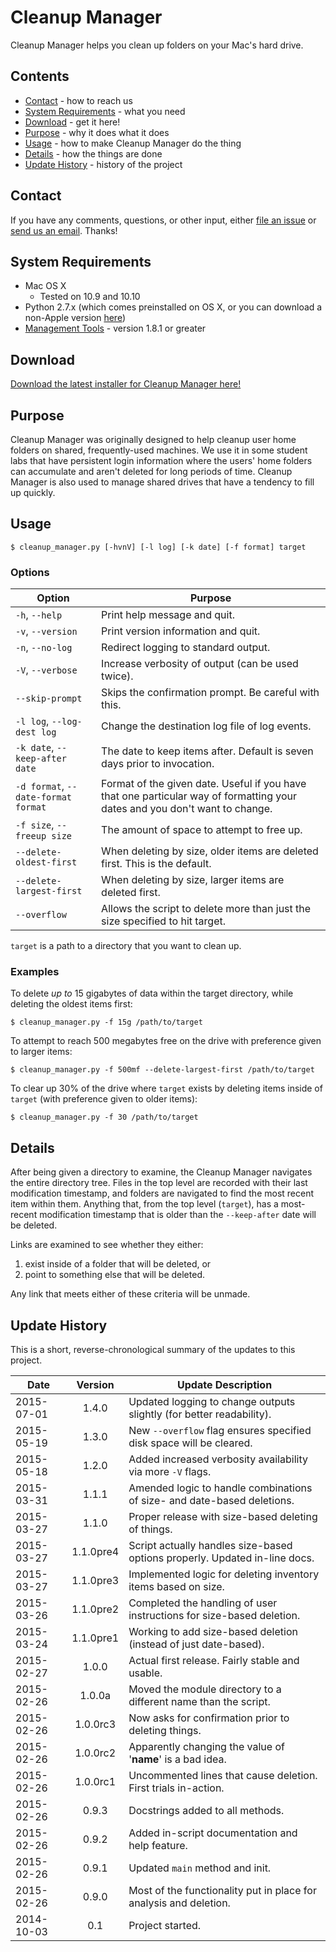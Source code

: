 Cleanup Manager
===============

Cleanup Manager helps you clean up folders on your Mac's hard drive.

## Contents

* [Contact](#contact) - how to reach us
* [System Requirements](#system-requirements) - what you need
* [Download](#download) - get it here!
* [Purpose](#purpose) - why it does what it does
* [Usage](#usage) - how to make Cleanup Manager do the thing
* [Details](#details) - how the things are done
* [Update History](#update-history) - history of the project

## Contact

If you have any comments, questions, or other input, either [file an issue](../../issues) or [send us an email](mailto:mlib-its-mac-github@lists.utah.edu). Thanks!

## System Requirements

* Mac OS X
  * Tested on 10.9 and 10.10
* Python 2.7.x (which comes preinstalled on OS X, or you can download a non-Apple version [here](https://www.python.org/download/))
* [Management Tools](https://github.com/univ-of-utah-marriott-library-apple/management_tools) - version 1.8.1 or greater

## Download

[Download the latest installer for Cleanup Manager here!](../../releases/)

## Purpose

Cleanup Manager was originally designed to help cleanup user home folders on shared, frequently-used machines. We use it in some student labs that have persistent login information where the users' home folders can accumulate and aren't deleted for long periods of time. Cleanup Manager is also used to manage shared drives that have a tendency to fill up quickly.

## Usage

```
$ cleanup_manager.py [-hvnV] [-l log] [-k date] [-f format] target
```

### Options

| Option                                | Purpose                                                                       |
|---------------------------------------|-------------------------------------------------------------------------------|
| `-h`, `--help`                        | Print help message and quit.                                                  |
| `-v`, `--version`                     | Print version information and quit.                                           |
| `-n`, `--no-log`                      | Redirect logging to standard output.                                          |
| `-V`, `--verbose`                     | Increase verbosity of output (can be used twice).                             |
| `--skip-prompt`                       | Skips the confirmation prompt. Be careful with this.                          |
| `-l log`, `--log-dest log`            | Change the destination log file of log events.                                |
| `-k date`, `--keep-after date`        | The date to keep items after. Default is seven days prior to invocation.      |
| `-d format`, `--date-format format`   | Format of the given date. Useful if you have that one particular way of formatting your dates and you don't want to change. |
| `-f size`, `--freeup size`            | The amount of space to attempt to free up.                                    |
| `--delete-oldest-first`               | When deleting by size, older items are deleted first. This is the default.    |
| `--delete-largest-first`              | When deleting by size, larger items are deleted first.                        |
| `--overflow`                          | Allows the script to delete more than just the size specified to hit target.  |

`target` is a path to a directory that you want to clean up.

### Examples

To delete *up to* 15 gigabytes of data within the target directory, while deleting the oldest items first:

```
$ cleanup_manager.py -f 15g /path/to/target
```

To attempt to reach 500 megabytes free on the drive with preference given to larger items:

```
$ cleanup_manager.py -f 500mf --delete-largest-first /path/to/target
```

To clear up 30% of the drive where `target` exists by deleting items inside of `target` (with preference given to older items):

```
$ cleanup_manager.py -f 30 /path/to/target
```

## Details

After being given a directory to examine, the Cleanup Manager navigates the entire directory tree. Files in the top level are recorded with their last modification timestamp, and folders are navigated to find the most recent item within them. Anything that, from the top level (`target`), has a most-recent modification timestamp that is older than the `--keep-after` date will be deleted.

Links are examined to see whether they either:

1. exist inside of a folder that will be deleted, or
2. point to something else that will be deleted.

Any link that meets either of these criteria will be unmade.

## Update History

This is a short, reverse-chronological summary of the updates to this project.

| Date       | Version   | Update Description                                                           |
|------------|:---------:|------------------------------------------------------------------------------|
| 2015-07-01 | 1.4.0     | Updated logging to change outputs slightly (for better readability).         |
| 2015-05-19 | 1.3.0     | New `--overflow` flag ensures specified disk space will be cleared.          |
| 2015-05-18 | 1.2.0     | Added increased verbosity availability via more `-V` flags.                  |
| 2015-03-31 | 1.1.1     | Amended logic to handle combinations of size- and date-based deletions.      |
| 2015-03-27 | 1.1.0     | Proper release with size-based deleting of things.                           |
| 2015-03-27 | 1.1.0pre4 | Script actually handles size-based options properly. Updated in-line docs.   |
| 2015-03-27 | 1.1.0pre3 | Implemented logic for deleting inventory items based on size.                |
| 2015-03-26 | 1.1.0pre2 | Completed the handling of user instructions for size-based deletion.         |
| 2015-03-24 | 1.1.0pre1 | Working to add size-based deletion (instead of just date-based).             |
| 2015-02-27 | 1.0.0     | Actual first release. Fairly stable and usable.                              |
| 2015-02-26 | 1.0.0a    | Moved the module directory to a different name than the script.              |
| 2015-02-26 | 1.0.0rc3  | Now asks for confirmation prior to deleting things.                          |
| 2015-02-26 | 1.0.0rc2  | Apparently changing the value of '__name__' is a bad idea.                   |
| 2015-02-26 | 1.0.0rc1  | Uncommented lines that cause deletion. First trials in-action.               |
| 2015-02-26 | 0.9.3     | Docstrings added to all methods.                                             |
| 2015-02-26 | 0.9.2     | Added in-script documentation and help feature.                              |
| 2015-02-26 | 0.9.1     | Updated `main` method and init.                                              |
| 2015-02-26 | 0.9.0     | Most of the functionality put in place for analysis and deletion.            |
| 2014-10-03 | 0.1       | Project started.                                                             |
